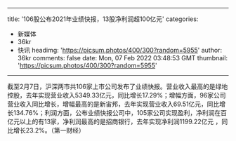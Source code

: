 
---
title: '106股公布2021年业绩快报，13股净利润超100亿元'
categories: 
 - 新媒体
 - 36kr
 - 快讯
headimg: 'https://picsum.photos/400/300?random=5955'
author: 36kr
comments: false
date: Mon, 07 Feb 2022 03:48:53 GMT
thumbnail: 'https://picsum.photos/400/300?random=5955'
---

<div>   
截至2月7日，沪深两市共106家上市公司发布了业绩快报。营业收入最高的是绿地控股，去年实现营业收入5349.33亿元，同比增长17.29%；增幅方面，96家公司营业收入同比增长，增幅最高的是新宙邦，去年实现营业收入69.51亿元，同比增长134.76%；利润方面，公布业绩快报公司中，105家公司实现盈利，净利润在百亿元以上的有13家，净利润最高的是招商银行，去年实现净利润1199.22亿元 ，同比增长23.2%。（第一财经）  
</div>
            